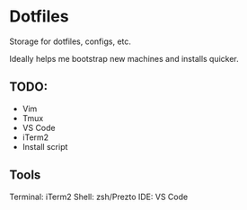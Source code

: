 # Dotfiles

Storage for dotfiles, configs, etc.

Ideally helps me bootstrap new machines and installs quicker.

## TODO:
- Vim
- Tmux
- VS Code
- iTerm2
- Install script

## Tools
Terminal: iTerm2
Shell: zsh/Prezto
IDE: VS Code

